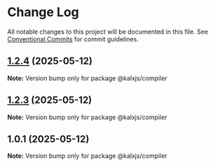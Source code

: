 # Change Log

All notable changes to this project will be documented in this file.
See [Conventional Commits](https://conventionalcommits.org) for commit guidelines.

## [1.2.4](https://github.com/Odeneho-Calculus/kalxjs/compare/@kalxjs/compiler@1.2.3...@kalxjs/compiler@1.2.4) (2025-05-12)

**Note:** Version bump only for package @kalxjs/compiler

## [1.2.3](https://github.com/Odeneho-Calculus/kalxjs/compare/@kalxjs/compiler@1.0.1...@kalxjs/compiler@1.2.3) (2025-05-12)

**Note:** Version bump only for package @kalxjs/compiler

## 1.0.1 (2025-05-12)

**Note:** Version bump only for package @kalxjs/compiler
